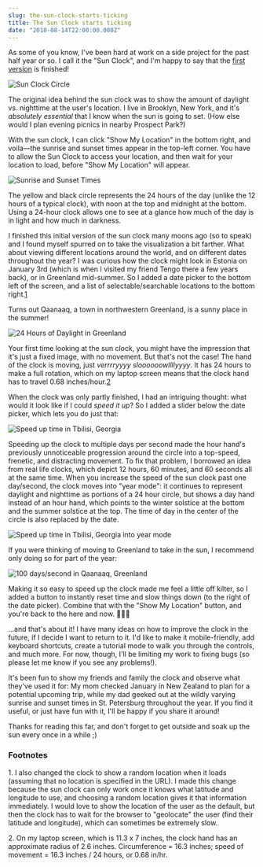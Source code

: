 ```yaml
---
slug: the-sun-clock-starts-ticking
title: The Sun Clock starts ticking
date: "2018-08-14T22:00:00.000Z"
---
```


As some of you know, I've been hard at work on a side project for the past half year or so. I call it the "Sun Clock", and I'm happy to say that the [first version](https://sunclock.nathanshane.me) is finished!

![Sun Clock Circle](./images/sun_clock_circle_only.png)

The original idea behind the sun clock was to show the amount of daylight vs. nighttime at the user's location. I live in Brooklyn, New York, and it's _absolutely essential_ that I know when the sun is going to set. (How else would I plan evening picnics in nearby Prospect Park?)

With the sun clock, I can click "Show My Location" in the bottom right, and voila—the sunrise and sunset times appear in the top-left corner. You have to allow the Sun Clock to access your location, and then wait for your location to load, before "Show My Location" will appear.

![Sunrise and Sunset Times](./images/sun_times.png)

The yellow and black circle represents the 24 hours of the day (unlike the 12 hours of a typical clock), with noon at the top and midnight at the bottom. Using a 24-hour clock allows one to see at a glance how much of the day is in light and how much in darkness.

I finished this initial version of the sun clock many moons ago (so to speak) and I found myself spurred on to take the visualization a bit farther. What about viewing different locations around the world, and on different dates throughout the year? I was curious how the clock might look in Estonia on January 3rd (which is when I visited my friend Tengo there a few years back), or in Greenland mid-summer. So I added a date picker to the bottom left of the screen, and a list of selectable/searchable locations to the bottom right.[1](#footnote-1)

Turns out Qaanaaq, a town in northwestern Greenland, is a sunny place in the summer!

![24 Hours of Daylight in Greenland](./images/greenland_24_hours_daylight.png)

Your first time looking at the sun clock, you might have the impression that it's just a fixed image, with no movement. But that's not the case! The hand of the clock is moving, just _verrrryyyy sloooooowllllyyyy_. It has 24 hours to make a full rotation, which on my laptop screen means that the clock hand has to travel 0.68 inches/hour.[2](#footnote-2)

When the clock was only partly finished, I had an intriguing thought: what would it look like if I could _speed it up_? So I added a slider below the date picker, which lets you do just that:

![Speed up time in Tbilisi, Georgia](./images/speed_up_tbilisi.gif)

Speeding up the clock to multiple days per second made the hour hand's previously unnoticeable progression around the circle into a top-speed, frenetic, and distracting movement. To fix that problem, I borrowed an idea from real life clocks, which depict 12 hours, 60 minutes, and 60 seconds all at the same time. When you increase the speed of the sun clock past one day/second, the clock moves into "year mode": it continues to represent daylight and nighttime as portions of a 24 hour circle, but shows a day hand instead of an hour hand, which points to the winter solstice at the bottom and the summer solstice at the top. The time of day in the center of the circle is also replaced by the date.

![Speed up time in Tbilisi, Georgia into year mode](./images/speed_up_tbilisi_into_year_mode.gif)

If you were thinking of moving to Greenland to take in the sun, I recommend only doing so for part of the year:

![100 days/second in Qaanaaq, Greenland](./images/greenland_100_days_per_second.gif)

Making it so easy to speed up the clock made me feel a little off kilter, so I added a button to instantly reset time and slow things down (to the right of the date picker). Combine that with the "Show My Location" button, and you're back to the here and now. 🧘‍♂️🧘

...and that's about it! I have many ideas on how to improve the clock in the future, if I decide I want to return to it. I'd like to make it mobile-friendly, add keyboard shortcuts, create a tutorial mode to walk you through the controls, and much more. For now, though, I'll be limiting my work to fixing bugs (so please let me know if you see any problems!).

It's been fun to show my friends and family the clock and observe what they've used it for: My mom checked January in New Zealand to plan for a potential upcoming trip, while my dad geeked out at the wildly varying sunrise and sunset times in St. Petersburg throughout the year. If you find it useful, or just have fun with it, I'll be happy if you share it around!

Thanks for reading this far, and don't forget to get outside and soak up the sun every once in a while ;)

### Footnotes

<a name="footnote-1">1. I also changed the clock to show a random location when it loads (assuming that no location is specified in the URL). I made this change because the sun clock can only work once it knows what latitude and longitude to use, and choosing a random location gives it that information immediately. I would love to show the location of the user as the default, but then the clock has to wait for the browser to "geolocate" the user (find their latitude and longitude), which can sometimes be extremely slow.</a>

<a name="footnote-2">2. On my laptop screen, which is 11.3 x 7 inches, the clock hand has an approximate radius of 2.6 inches. Circumference = 16.3 inches; speed of movement = 16.3 inches / 24 hours, or 0.68 in/hr.</a>
